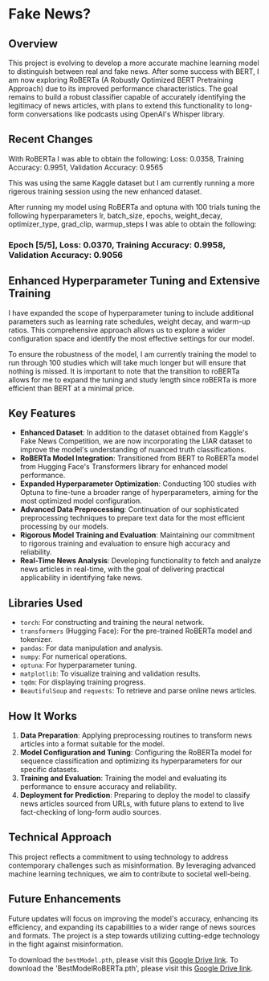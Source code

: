 # Fake News?

## Overview

This project is evolving to develop a more accurate machine learning model to distinguish between real and fake news. After some success with BERT, I am now exploring RoBERTa (A Robustly Optimized BERT Pretraining Approach) due to its improved performance characteristics. The goal remains to build a robust classifier capable of accurately identifying the legitimacy of news articles, with plans to extend this functionality to long-form conversations like podcasts using OpenAI's Whisper library.

## Recent Changes

With RoBERTa I was able to obtain the following:
Loss: 0.0358, Training Accuracy: 0.9951, Validation Accuracy: 0.9565

This was using the same Kaggle dataset but I am currently running a more rigerous training session using the new enhanced dataset.

After running my model using RoBERTa and optuna with 100 trials tuning the following hyperparameters lr, batch_size, epochs, weight_decay, optimizer_type, grad_clip, warmup_steps I was able to obtain the following:

### Epoch [5/5], Loss: 0.0370, Training Accuracy: 0.9958, Validation Accuracy: 0.9056




## Enhanced Hyperparameter Tuning and Extensive Training

I have expanded the scope of hyperparameter tuning to include additional parameters such as learning rate schedules, weight decay, and warm-up ratios. This comprehensive approach allows us to explore a wider configuration space and identify the most effective settings for our model.

To ensure the robustness of the model, I am currently training the model to run through 100 studies which will take much longer but will ensure that nothing is missed. It is important to note that the transition to roBERTa allows for me to expand the tuning and study length since roBERTa is more efficient than BERT at a minimal price.

## Key Features

- **Enhanced Dataset**: In addition to the dataset obtained from Kaggle's Fake News Competition, we are now incorporating the LIAR dataset to improve the model's understanding of nuanced truth classifications.
- **RoBERTa Model Integration**: Transitioned from BERT to RoBERTa model from Hugging Face's Transformers library for enhanced model performance.
- **Expanded Hyperparameter Optimization**: Conducting 100 studies with Optuna to fine-tune a broader range of hyperparameters, aiming for the most optimized model configuration.
- **Advanced Data Preprocessing**: Continuation of our sophisticated preprocessing techniques to prepare text data for the most efficient processing by our models.
- **Rigorous Model Training and Evaluation**: Maintaining our commitment to rigorous training and evaluation to ensure high accuracy and reliability.
- **Real-Time News Analysis**: Developing functionality to fetch and analyze news articles in real-time, with the goal of delivering practical applicability in identifying fake news.

## Libraries Used

- `torch`: For constructing and training the neural network.
- `transformers` (Hugging Face): For the pre-trained RoBERTa model and tokenizer.
- `pandas`: For data manipulation and analysis.
- `numpy`: For numerical operations.
- `optuna`: For hyperparameter tuning.
- `matplotlib`: To visualize training and validation results.
- `tqdm`: For displaying training progress.
- `BeautifulSoup` and `requests`: To retrieve and parse online news articles.

## How It Works

1. **Data Preparation**: Applying preprocessing routines to transform news articles into a format suitable for the model.
2. **Model Configuration and Tuning**: Configuring the RoBERTa model for sequence classification and optimizing its hyperparameters for our specific datasets.
3. **Training and Evaluation**: Training the model and evaluating its performance to ensure accuracy and reliability.
4. **Deployment for Prediction**: Preparing to deploy the model to classify news articles sourced from URLs, with future plans to extend to live fact-checking of long-form audio sources.

## Technical Approach

This project reflects a commitment to using technology to address contemporary challenges such as misinformation. By leveraging advanced machine learning techniques, we aim to contribute to societal well-being.

## Future Enhancements

Future updates will focus on improving the model's accuracy, enhancing its efficiency, and expanding its capabilities to a wider range of news sources and formats. The project is a step towards utilizing cutting-edge technology in the fight against misinformation.

To download the `bestModel.pth`, please visit this [Google Drive link](https://drive.google.com/file/d/1Qahrag8060XhNoUbYIJbnyH_vULKSc4m/view?usp=sharing).
To download the 'BestModelRoBERTa.pth', please visit this [Google Drive link](https://drive.google.com/file/d/1ALIXsOLTSVwo6pMGM8d8SxvZkvVX9K3U/view?usp=sharing).

